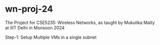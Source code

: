 # wn-proj-24
The Project for CSE5235: Wireless Networks, as taught by Mukulika Maity at IIIT Delhi in Monsoon 2024


Step-1: Setup Multiple VMs in a single subnet
